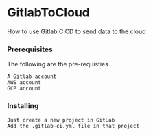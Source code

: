 # GitlabToCloud

How to use Gitlab CICD to send data to the cloud




### Prerequisites

The following are the pre-requisties

```
A Gitlab account
AWS account
GCP account
```

### Installing

```
Just create a new project in GitLab
Add the .gitlab-ci.yml file in that project
```
